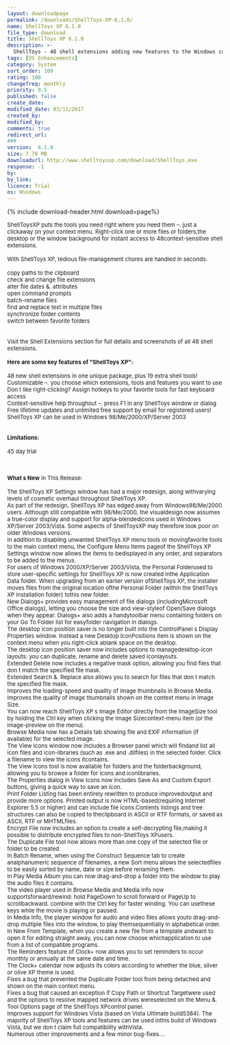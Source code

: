 ```yaml
---
layout: downloadpage
permalink: /downloads/ShellToys-XP-6,1,0/
name: ShellToys XP 6.1.0
file_type: download
title: ShellToys XP 6.1.0
description: >-
  ShellToys - 48 shell extensions adding new features to the Windows context menu for files, folders, windows and dialogs
tags: [OS Enhancements]
category: System
sort_order: 100
rating: 100
changefreq: monthly
priority: 0.5
published: false
create_date: 
modified_date: 03/11/2017
created_by: 
modified_by: 
comments: true
redirect_url: 
### 
version:  6.1.0
size: 7.78 MB
downloadurl: http://www.shelltoysxp.com/download/ShellToys.exe
response: -1
by: 
by_link: 
licence: Trial 
os: Windows
---
```


{% include download-header.html download=page%}

<p style="fix-download-text !important">
<p><font size="2"><p>ShellToysXP puts the tools you need right where you need them –. just a clickaway on your context menu. Right-click one or more files or folders,the desktop or the window background for instant access to 48context-sensitive shell extensions.<br />
<br />
With ShellToys XP, tedious file-management chores are handled in seconds:<br />
<br />
copy paths to the clipboard <br />
check and change file extensions <br />
alter file dates &amp;. attributes <br />
open command prompts <br />
batch-rename files <br />
find and replace text in multiple files <br />
synchronize folder contents <br />
switch between favorite folders<br />
<br />
<br />
Visit the Shell Extensions section for full details and screenshots of all 48 shell extensions.<br />
<br />
<span><strong>Here are some key features of "ShellToys XP":</strong></span><br />
<br />
48 new shell extensions in one unique package, plus 19 extra shell tools! <br />
Customizable –. you choose which extensions, tools and features you want to use <br />
Don t like right-clicking? Assign hotkeys to your favorite tools for fast keyboard access <br />
Context-sensitive help throughout –. press F1 in any ShellToys window or dialog <br />
Free lifetime updates and unlimited free support by email for registered users! <br />
ShellToys XP can be used in Windows 98/Me/2000/XP/Server 2003 <br />
<br />
<br />
<span><strong>Limitations:</strong></span><br />
<br />
45 day trial<br />
</p>
<div class="celltext_big"><br />
<br />
<strong>What s New</strong> in This Release:<br />
<br />
The ShellToys XP Settings window has had a major redesign, along withvarying levels of cosmetic overhaul throughout ShellToys XP.<br />
As part of the redesign, ShellToys XP has edged away from Windows98/Me/2000 users. Although still compatible with 98/Me/2000, the visualdesign now assumes a true-color display and support for alpha-blendedicons used in Windows XP/Server 2003/Vista. Some aspects of ShellToysXP may therefore look poor on older Windows versions.<br />
In addition to disabling unwanted ShellToys XP menu tools or movingfavorite tools to the main context menu, the Configure Menu Items pageof the ShellToys XP Settings window now allows the items to bedisplayed in any order, and separators to be added to the menus.<br />
For users of Windows 2000/XP/Server 2003/Vista, the Personal Folderused to store user-specific settings for ShellToys XP is now created inthe Application Data folder. When upgrading from an earlier version ofShellToys XP, the installer moves files from the original location ofthe Personal Folder (within the ShellToys XP installation folder) tothis new folder.<br />
New Dialogs+ provides easy management of file dialogs (includingMicrosoft Office dialogs), letting you choose the size and view-styleof Open/Save dialogs when they appear. Dialogs+ also adds a handytoolbar menu containing folders on your Go To Folder list for easyfolder navigation in dialogs.<br />
The desktop icon position saver is no longer built into the ControlPanel s Display Properties window. Instead a new Desktop IconPositions item is shown on the context menu when you right-click ablank space on the desktop.<br />
The desktop icon position saver now includes options to managedesktop-icon layouts: you can duplicate, rename and delete saved iconlayouts.<br />
Extended Delete now includes a negative mask option, allowing you find files that don t match the specified file mask.<br />
Extended Search &amp;. Replace also allows you to search for files that don t match the specified file mask.<br />
Improves the loading-speed and quality of image thumbnails in Browse Media.<br />
Improves the quality of image thumbnails shown on the context menu in Image Size.<br />
You can now reach ShellToys XP s Image Editor directly from the ImageSize tool by holding the Ctrl key when clicking the Image Sizecontext-menu item (or the image-preview on the menu).<br />
Browse Media now has a Details tab showing file and EXIF information (if available) for the selected image.<br />
The View Icons window now includes a Browser panel which will findand list all icon files and icon-libraries (such as .exe and .dllfiles) in the selected folder. Click a filename to view the icons itcontains.<br />
The View Icons tool is now available for folders and the folderbackground, allowing you to browse a folder for icons and iconlibraries.<br />
The Properties dialog in View Icons now includes Save As and Custom Export buttons, giving a quick way to save an icon.<br />
Print Folder Listing has been entirely rewritten to produce improvedoutput and provide more options. Printed output is now HTML-based(requiring Internet Explorer 5.5 or higher) and can include file icons.Contents listings and tree structures can also be copied to theclipboard in ASCII or RTF formats, or saved as ASCII, RTF or MHTMLfiles.<br />
Encrypt File now includes an option to create a self-decrypting file,making it possible to distribute encrypted files to non-ShellToys XPusers.<br />
The Duplicate File tool now allows more than one copy of the selected file or folder to be created.<br />
In Batch Rename, when using the Construct Sequence tab to create analphanumeric sequence of filenames, a new Sort menu allows the selectedfiles to be easily sorted by name, date or size before renaming them.<br />
In Play Media Album you can now drag-and-drop a folder into the window to play the audio files it contains.<br />
The video player used in Browse Media and Media Info now supportsforward/rewind: hold PageDown to scroll forward or PageUp to scrollbackward. combine with the Ctrl key for faster winding. You can usethese keys while the movie is playing or paused.<br />
In Media Info, the player window for audio and video files allows youto drag-and-drop multiple files into the window, to play themsequentially in alphabetical order.<br />
In New From Template, when you create a new file from a template andwant to open it for editing straight away, you can now choose whichapplication to use from a list of compatible programs.<br />
The Reminders feature of Clock+ now allows you to set reminders to occur monthly or annually at the same date and time.<br />
The Clock+ calendar now adjusts its colors according to whether the blue, silver or olive XP theme is used.<br />
Fixes a bug that prevented the Duplicate Folder tool from being detached and shown on the main context menu.<br />
Fixes a bug that caused an exception if Copy Path or Shortcut Targetwere used and the options to resolve mapped network drives wereselected on the Menu &amp;. Tool Options page of the ShellToys XPcontrol panel.<br />
Improves support for Windows Vista (based on Vista Ultimate build5384). The majority of ShellToys XP tools and features can be used inthis build of Windows Vista, but we don t claim full compatibility withVista.<br />
Numerous other improvements and a few minor bug-fixes....</div></p></p>
